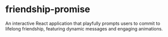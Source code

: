 # friendship-promise
An interactive React application that playfully prompts users to commit to lifelong friendship, featuring dynamic messages and engaging animations.
